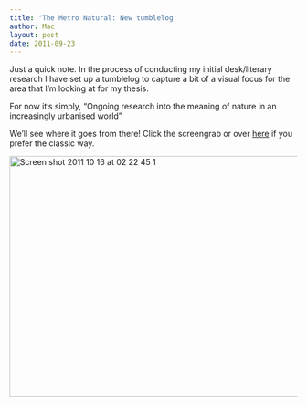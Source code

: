 ```yaml
---
title: 'The Metro Natural: New tumblelog'
author: Mac
layout: post
date: 2011-09-23
---
```


Just a quick note. In the process of conducting my initial desk/literary research I have set up a tumblelog to capture a bit of a visual focus for the area that I&#8217;m looking at for my thesis. 

For now it&#8217;s simply, &#8220;Ongoing research into the meaning of nature in an increasingly urbanised world&#8221;

We&#8217;ll see where it goes from there! Click the screengrab or over [here][1] if you prefer the classic way.

[<img src="/attach/Screen shot 2011 10 16 at 02 22 45 1.png" alt="Screen shot 2011 10 16 at 02 22 45 1" title="Screen shot 2011-10-16 at 02.22.45 1.png" border="0" width="600" height="422" />][1]

 [1]: http://metronature.emeasee.com